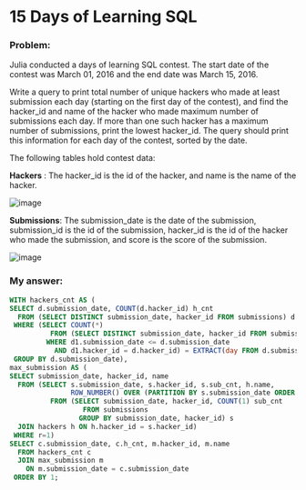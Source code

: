 # 15 Days of Learning SQL 

### Problem: 

Julia conducted a  days of learning SQL contest. The start date of the contest was March 01, 2016 and the end date was March 15, 2016.

Write a query to print total number of unique hackers who made at least  submission each day (starting on the first day of the contest), 
and find the hacker_id and name of the hacker who made maximum number of submissions each day. 
If more than one such hacker has a maximum number of submissions, print the lowest hacker_id. 
The query should print this information for each day of the contest, sorted by the date.  

The following tables hold contest data:

**Hackers** : The hacker_id is the id of the hacker, and name is the name of the hacker.

![image](https://user-images.githubusercontent.com/48019306/212161057-db117dbf-e64b-4e2a-a702-67d6ec4cd18a.png)

**Submissions**: The submission_date is the date of the submission, submission_id is the id of the submission, hacker_id is the id of the hacker who made the submission, 
and score is the score of the submission.  

![image](https://user-images.githubusercontent.com/48019306/212161131-118a1254-5c7c-4eb4-b80f-04b4a70e0836.png)

### My answer: 

````sql 
WITH hackers_cnt AS (
SELECT d.submission_date, COUNT(d.hacker_id) h_cnt
  FROM (SELECT DISTINCT submission_date, hacker_id FROM submissions) d
 WHERE (SELECT COUNT(*) 
          FROM (SELECT DISTINCT submission_date, hacker_id FROM submissions) d1 
         WHERE d1.submission_date <= d.submission_date 
           AND d1.hacker_id = d.hacker_id) = EXTRACT(day FROM d.submission_date)
 GROUP BY d.submission_date),
max_submission AS (
SELECT submission_date, hacker_id, name 
  FROM (SELECT s.submission_date, s.hacker_id, s.sub_cnt, h.name,
               ROW_NUMBER() OVER (PARTITION BY s.submission_date ORDER BY s.submission_date, s.sub_cnt DESC, s.hacker_id) r
          FROM (SELECT submission_date, hacker_id, COUNT(1) sub_cnt 
                  FROM submissions
                 GROUP BY submission_date, hacker_id) s
  JOIN hackers h ON h.hacker_id = s.hacker_id)
 WHERE r=1)
SELECT c.submission_date, c.h_cnt, m.hacker_id, m.name
  FROM hackers_cnt c 
  JOIN max_submission m 
    ON m.submission_date = c.submission_date
 ORDER BY 1;  
```` 
